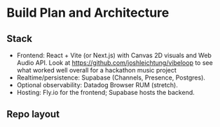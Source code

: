 # Build Plan and Architecture

## Stack
- Frontend: React + Vite (or Next.js) with Canvas 2D visuals and Web Audio API. Look at https://github.com/joshleichtung/vibeloop to see what worked well overall for a hackathon music project 
- Realtime/persistence: Supabase (Channels, Presence, Postgres).
- Optional observability: Datadog Browser RUM (stretch).
- Hosting: Fly.io for the frontend; Supabase hosts the backend.

## Repo layout